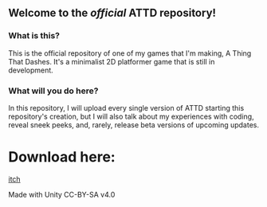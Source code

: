 ## Welcome to the *official* ATTD repository!
### What is this?
This is the official repository of one of my games that I'm making, A Thing That Dashes. It's a minimalist 2D platformer game that is still in development.
### What will you do here?
In this repository, I will upload every single version of ATTD starting this repository's creation, but I will also talk about my experiences with coding, reveal sneek peeks, and, rarely, release beta versions of upcoming updates.
# Download here:
[itch](https://quantdev.itch.io/attd)


Made with Unity
CC-BY-SA v4.0
